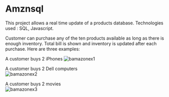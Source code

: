 # Amznsql
This project allows a real time update of a products database.
Technologies used : SQL, Javascript. 

Customer can purchase any of the ten products available as long as there is enough inventory. 
Total bill is shown and inventory is updated after each purchase. 
Here are three examples: 

A customer buys 2 iPhones
![bamazonex1](https://user-images.githubusercontent.com/50233804/67154249-a657f100-f2be-11e9-9979-403c489e1926.png)


A customer buys 2 Dell computers<br>
![bamazonex2](https://user-images.githubusercontent.com/50233804/67154331-f3889280-f2bf-11e9-8735-2eaab5e0956d.png)


A customer buys 2 movies<br>
![bamazonex3](https://user-images.githubusercontent.com/50233804/67154332-f4b9bf80-f2bf-11e9-800d-772c102e5fa5.png)
